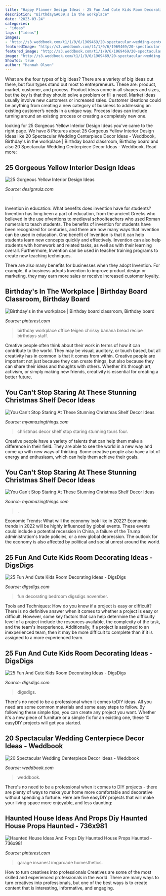 ```yaml
---
title: "Happy Planner Design Ideas - 25 Fun And Cute Kids Room Decorating Ideas"
description: "Birthday&#039;s in the workplace"
date: "2023-03-24"
categories:
- "ideas"
tags: ["ideas"]
images:
- "http://s3.weddbook.com/t1/1/9/6/1969469/20-spectacular-wedding-centerpiece-decor-ideas.jpg"
featuredImage: "http://s3.weddbook.com/t1/1/9/6/1969469/20-spectacular-wedding-centerpiece-decor-ideas.jpg"
featured_image: "http://s3.weddbook.com/t1/1/9/6/1969469/20-spectacular-wedding-centerpiece-decor-ideas.jpg"
image: "http://s3.weddbook.com/t1/1/9/6/1969469/20-spectacular-wedding-centerpiece-decor-ideas.jpg"
ShowToc: true
author: "Hannah Olson"
---
```



What are the four types of big ideas?
There are a variety of big ideas out there, but four types stand out most to entrepreneurs. These are: product, market, customer, and process. Product ideas come in all shapes and sizes, but the key is that they should solve a problem or fill a need. Market ideas usually involve new customers or increased sales. Customer ideations could be anything from creating a new category of business to addressing an existing customer’s needs in a unique way. Process Ideas can include turning around an existing process or creating a completely new one.

	

		
looking for 25 Gorgeous Yellow Interior Design Ideas you've came to the right page. We have 8 Pictures about 25 Gorgeous Yellow Interior Design Ideas like 20 Spectacular Wedding Centerpiece Decor Ideas - Weddbook, Birthday&#039;s in the workplace | Birthday board classroom, Birthday board and also 20 Spectacular Wedding Centerpiece Decor Ideas - Weddbook. Read more:
		
    
## 25 Gorgeous Yellow Interior Design Ideas

<img loading=lazy src="https://cdn.designrulz.com/wp-content/uploads/2015/07/yellow-interiors-designrulz-22.jpg" onerror="this.onerror=null;this.src='https://tse1.mm.bing.net/th?id=OIP.ZpESU9xZE1SMFmc19qecBgHaJ3&amp;pid=15.1';" alt="25 Gorgeous Yellow Interior Design Ideas">

_Source: designrulz.com_

>. 

	

Invention in education: What benefits does invention have for students?
Invention has long been a part of education, from the ancient Greeks who believed in the use ofventions to medieval schoolteachers who used Roman numerals to teach students. The benefits of invention for students have been recognized for centuries, and there are now many ways that Invention can be used in education. 
One benefit of Invention is that it can help students learn new concepts quickly and effectively. Invention can also help students with homework and related tasks, as well as with their learning overall. Furthermore, Invention can be used in teacher training programs to create new teaching techniques. 

There are also many benefits for businesses when they adopt Invention. For example, if a business adopts Invention to improve product design or marketing, they may earn more sales or receive increased customer loyalty.

    
## Birthday&#039;s In The Workplace | Birthday Board Classroom, Birthday Board

<img loading=lazy src="https://i.pinimg.com/736x/9a/e7/58/9ae758b4fb30ff686c4e57acc86df9f7--birthday-board.jpg" onerror="this.onerror=null;this.src='https://tse2.mm.bing.net/th?id=OIP.BZzfoJZ2xW7831HXw4hjdwHaNK&amp;pid=15.1';" alt="Birthday&#039;s in the workplace | Birthday board classroom, Birthday board">

_Source: pinterest.com_

>birthday workplace office teigen chrissy banana bread recipe birthdays staff. 

	

Creative people often think about their work in terms of how it can contribute to the world. They may be visual, auditory, or touch based, but all creativity has in common is that it comes from within. Creative people are important not just because they can create things, but also because they can share their ideas and thoughts with others. Whether it’s through art, activism, or simply making new friends, creativity is essential for creating a better future.

    
## You Can&#039;t Stop Staring At These Stunning Christmas Shelf Decor Ideas

<img loading=lazy src="https://myamazingthings.com/wp-content/uploads/2017/12/christmas-shelf-decor-6-.jpg" onerror="this.onerror=null;this.src='https://tse1.mm.bing.net/th?id=OIP.Cp5t1PWYQXhtT04lS7qETQHaKj&amp;pid=15.1';" alt="You Can&#039;t Stop Staring At These Stunning Christmas Shelf Decor Ideas">

_Source: myamazingthings.com_

>christmas decor shelf stop staring stunning tours four. 

	

Creative people have a variety of talents that can help them make a difference in their field. They are able to see the world in a new way and come up with new ways of thinking. Some creative people also have a lot of energy and enthusiasm, which can help them achieve their goals.

    
## You Can&#039;t Stop Staring At These Stunning Christmas Shelf Decor Ideas

<img loading=lazy src="https://myamazingthings.com/wp-content/uploads/2017/12/christmas-shelf-decor-2-.jpg" onerror="this.onerror=null;this.src='https://tse3.mm.bing.net/th?id=OIP.-vVnBc_qjYp8bDKPfD22UgHaJ4&amp;pid=15.1';" alt="You Can&#039;t Stop Staring At These Stunning Christmas Shelf Decor Ideas">

_Source: myamazingthings.com_

>. 

	

Economic Trends: What will the economy look like in 2022?
Economic trends in 2022 will be highly influenced by global events. These events could include a potential recession in China, a failure of the Trump administration's trade policies, or a new global depression. The outlook for the economy is also affected by political and social unrest around the world.

    
## 25 Fun And Cute Kids Room Decorating Ideas - DigsDigs

<img loading=lazy src="http://www.digsdigs.com/photos/fun-and-cute-kids-bedroom-designs-18-554x738.jpg" onerror="this.onerror=null;this.src='https://tse3.mm.bing.net/th?id=OIP.PEFXmhpR5wZ87wjCCAzRqgHaJ3&amp;pid=15.1';" alt="25 Fun And Cute Kids Room Decorating Ideas - DigsDigs">

_Source: digsdigs.com_

>fun decorating bedroom digsdigs november. 

	

Tools and Techniques: How do you know if a project is easy or difficult?
There is no definitive answer when it comes to whether a project is easy or difficult. However, some key factors that can help determine the difficulty level of a project include the resources available, the complexity of the task, and the team's inexperience. Additionally, if a project is assigned to an inexperienced team, then it may be more difficult to complete than if it is assigned to a more experienced team.

    
## 25 Fun And Cute Kids Room Decorating Ideas - DigsDigs

<img loading=lazy src="https://www.digsdigs.com/photos/fun-and-cute-kids-bedroom-designs-14.jpg" onerror="this.onerror=null;this.src='https://tse1.mm.bing.net/th?id=OIP.WsRv-lLDdwN-FuLoIqRSgQHaJ4&amp;pid=15.1';" alt="25 Fun And Cute Kids Room Decorating Ideas - DigsDigs">

_Source: digsdigs.com_

>digsdigs. 

	

There's no need to be a professional when it comes toDIY ideas. All you need are some common materials and some easy steps to follow. By following these simple tips, you can create any project you want. Whether it's a new piece of furniture or a simple fix for an existing one, these 10 easyDIY projects will get you started.

    
## 20 Spectacular Wedding Centerpiece Decor Ideas - Weddbook

<img loading=lazy src="http://s3.weddbook.com/t1/1/9/6/1969469/20-spectacular-wedding-centerpiece-decor-ideas.jpg" onerror="this.onerror=null;this.src='https://tse1.mm.bing.net/th?id=OIP.soT2PnBVz0qtiDORsRCM9gHaM2&amp;pid=15.1';" alt="20 Spectacular Wedding Centerpiece Decor Ideas - Weddbook">

_Source: weddbook.com_

>weddbook. 

	

There's no need to be a professional when it comes to DIY projects - there are plenty of ways to make your home more comfortable and decorative without spending a fortune. Here are five easyDIY projects that will make your living space more enjoyable, and less daunting: 

    
## Haunted House Ideas And Props Diy Haunted House Props Haunted - 736x981

<img loading=lazy src="https://i.pinimg.com/736x/8d/59/5d/8d595dd652cea69b29ccbdd323993df9.jpg" onerror="this.onerror=null;this.src='https://tse3.mm.bing.net/th?id=OIP.wpiMX824aTZ9u0WImzugDQHaJ3&amp;pid=15.1';" alt="Haunted House Ideas And Props Diy Haunted House Props Haunted - 736x981">

_Source: pinterest.com_

>garage insanest imgarcade homesthetics. 

	

How to turn creatives into professionals
Creatives are some of the most skilled and experienced professionals in the world. There are many ways to turn creatives into professionals, but one of the best ways is to create content that is interesting, informative, and engaging.

